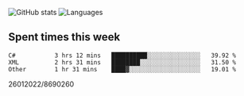 ![GitHub stats](https://github-readme-stats.vercel.app/api?username=emipa606&theme=github_dark&show_icons=true) 
![Languages](https://github-readme-stats.vercel.app/api/top-langs/?username=emipa606&theme=github_dark&layout=compact)

## Spent times this week
<!--START_SECTION:waka-->

```text
C#           3 hrs 12 mins   ██████████░░░░░░░░░░░░░░░   39.92 %
XML          2 hrs 31 mins   ████████░░░░░░░░░░░░░░░░░   31.50 %
Other        1 hr 31 mins    ████▓░░░░░░░░░░░░░░░░░░░░   19.01 %
```

<!--END_SECTION:waka-->


26012022/8690260
